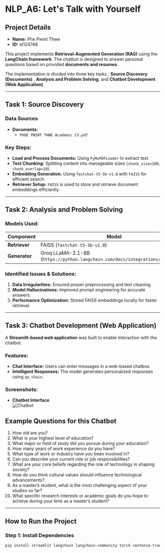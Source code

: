 # NLP_A6: Let's Talk with Yourself

## Project Details

- **Name:** Phe Pwint Thwe  
- **ID:** st124748  

This project implements **Retrieval-Augmented Generation (RAG)** using the **LangChain framework**. The chatbot is designed to answer personal questions based on provided **documents and resumes**.

The implementation is divided into three key tasks ; **Source Discovery (Documents)** , **Analysis and Problem Solving**, and **Chatbot Development (Web Application)**

---

## Task 1: Source Discovery

### Data Sources
- **Documents:**
  - `PHUE PWINT THWE Academic CV.pdf`

### Key Steps:
- **Load and Process Documents:** Using `PyMuPDFLoader` to extract text.
- **Text Chunking:** Splitting content into manageable sizes (`chunk_size=100`, `chunk_overlap=20`).
- **Embedding Generation:** Using `fastchat-t5-3b-v1.0` with `FAISS` for efficient search.
- **Retriever Setup:** `FAISS` is used to store and retrieve document embeddings efficiently.

---

## Task 2: Analysis and Problem Solving

### Models Used:

| Component    | Model |
|-------------|---------------------------------|
| **Retriever** | FAISS (`fastchat-t5-3b-v1.0`) |
| **Generator** | Groq LLaMA-3.1-8B (`https://python.langchain.com/docs/integrations/chat/groq/`) |

### Identified Issues & Solutions:
1. **Data Irregularities:** Ensured proper preprocessing and text cleaning.
2. **Model Hallucinations:** Improved prompt engineering for accurate answers.
3. **Performance Optimization:** Stored FAISS embeddings locally for faster retrieval.

---

## Task 3: Chatbot Development (Web Application)

A **Streamlit-based web application** was built to enable interaction with the chatbot.

### Features:
- **Chat Interface:** Users can enter messages in a web-based chatbox.
- **Intelligent Responses:** The model generates personalized responses using `qa_chain`.

### Screenshots:
- **Chatbot Interface**  
  ![Chatbot](A6.png)

## Example Questions for this Chatbot
1. How old are you?
2. What is your highest level of education?
3. What major or field of study did you pursue during your education?
4. How many years of work experience do you have?
5. What type of work or industry have you been involved in?
6. Can you describe your current role or job responsibilities?
7. What are your core beliefs regarding the role of technology in shaping society?
8. How do you think cultural values should influence technological advancements?
9. As a master’s student, what is the most challenging aspect of your studies so far?
10. What specific research interests or academic goals do you hope to achieve during your time as a master’s student?
---

## How to Run the Project

### **Step 1: Install Dependencies**
```bash
pip install streamlit langchain langchain-community torch sentence-transformers faiss-cpu

